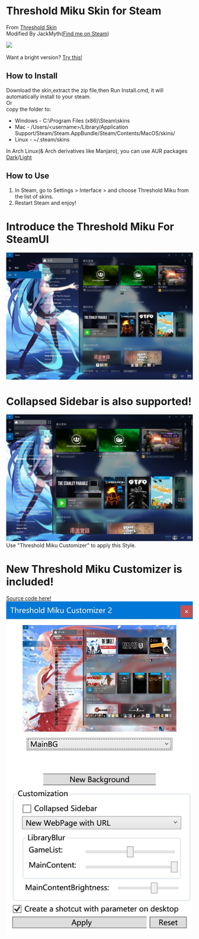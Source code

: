 # Threshold Miku Skin for Steam
From [Threshold Skin](https://github.com/Edgarware/Threshold-Skin)  
Modified By JackMyth([Find me on Steam](https://steamcommunity.com/id/JackMyth/))  

![](Previews/Main.jpg)

Want a bright version? [Try this!](https://github.com/Jack-Myth/Threshold-Miku/tree/Light)

## How to Install
 Download the skin,extract the zip file,then Run Install.cmd, it will automatically install to your steam.  
 Or  
 copy the folder to:
   * Windows - C:\Program Files (x86)\Steam\skins
   * Mac - /Users/\<username\>/Library/Application Support/Steam/Steam.AppBundle/Steam/Contents/MacOS/skins/
   * Linux - ~/.steam/skins

In Arch Linux(& Arch derivatives like Manjaro), you can use AUR packages [Dark](https://aur.archlinux.org/packages/threshold-miku-dark-steam-skin)/[Light](https://aur.archlinux.org/packages/threshold-miku-light-steam-skin)

## How to Use
1. In Steam, go to Settings > Interface > and choose Threshold Miku from the list of skins.
2. Restart Steam and enjoy!

# Introduce the Threshold Miku For SteamUI
![](Previews/NewLibrary.jpg)

# Collapsed Sidebar is also supported!  
![](Previews/CollapsedPreview.jpg)  
Use "Threshold Miku Customizer" to apply this Style.  

# New Threshold Miku Customizer is included!  
[Source code here!](https://github.com/Jack-Myth/Threshold-Miku-Customizer-2)  
![](https://github.com/Jack-Myth/Threshold-Miku-Customizer-2/raw/master/TMC2.jpg) 
